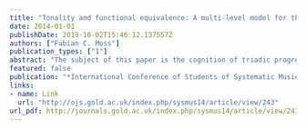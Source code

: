 ```yaml
---
title: "Tonality and functional equivalence: A multi-level model for the cognition of triadic progressions in 19th century music"
date: 2014-01-01
publishDate: 2019-10-02T15:46:12.137557Z
authors: ["Fabian C. Moss"]
publication_types: ["1"]
abstract: "The subject of this paper is the cognition of triadic progressions in 19th century tonal music. Music psychological research concerning the cognition of harmonic progressions mainly relies on diatonic music in which triads are easily relatable to a key. Triadic distance is therefore measured in terms of root relationships to the tonal center, the tonic (Krumhansl & Kessler, 1982). This conception is not directly applicable to chromatic music where musical coherence is not only obtained by common a key. Transformational music theory puts strong emphasis on voice-leading parsimony as a measure of distance. The most efficient transformations between major and minor triads are P (parallel), R (relative) and L (leading-tone exchange), which is also in accordance with empirical findings of diatonic triadic relatedness (Krumhansl, 1998). Notably, P and R generate an octatonic scale containing eight major and minor triads which are claimed to be functionally equivalent. Transformational analyses result in sequential patterns of triadic progressions and an overarching key is not required. Based on an extended notion of function and acknowledging that there are compelling arguments for both hierarchical and sequential representations of the cognition of harmonic progressions a multi-level model is proposed that combines both approaches, adopting features of the generative model by Rohrmeier (2011). The two main components of the model are the concept of functional equivalence and the distinction between the hierarchic-syntactic cognition of functional progressions and the schematic cognition of functional values."
featured: false
publication: "*International Conference of Students of Systematic Musicology - Proceedings*"
links:
- name: Link
  url: "http://ojs.gold.ac.uk/index.php/sysmus14/article/view/243"
url_pdf: http://journals.gold.ac.uk/index.php/sysmus14/article/view/243/257
---
```

